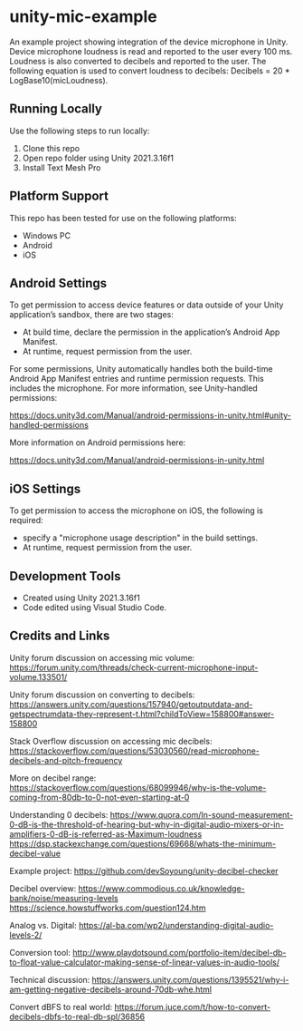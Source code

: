 # unity-mic-example
An example project showing integration of the device microphone in Unity. Device microphone loudness is read and reported to the user every 100 ms. Loudness is also converted to decibels and reported to the user. The following equation is used to convert loudness to decibels: Decibels =  20 * LogBase10(micLoudness).

## Running Locally
Use the following steps to run locally:
1. Clone this repo
2. Open repo folder using Unity 2021.3.16f1
3. Install Text Mesh Pro

## Platform Support
This repo has been tested for use on the following platforms:
- Windows PC
- Android
- iOS

## Android Settings
To get permission to access device features or data outside of your Unity application’s sandbox, there are two stages:
- At build time, declare the permission in the application’s Android App Manifest.
- At runtime, request permission from the user.

For some permissions, Unity automatically handles both the build-time Android App Manifest entries and runtime permission requests. This includes the microphone. For more information, see Unity-handled permissions:

https://docs.unity3d.com/Manual/android-permissions-in-unity.html#unity-handled-permissions

More information on Android permissions here:

https://docs.unity3d.com/Manual/android-permissions-in-unity.html

## iOS Settings
To get permission to access the microphone on iOS, the following is required:
- specify a "microphone usage description" in the build settings.
- At runtime, request permission from the user.

## Development Tools
- Created using Unity 2021.3.16f1
- Code edited using Visual Studio Code.

## Credits and Links
Unity forum discussion on accessing mic volume:
https://forum.unity.com/threads/check-current-microphone-input-volume.133501/

Unity forum discussion on converting to decibels:
https://answers.unity.com/questions/157940/getoutputdata-and-getspectrumdata-they-represent-t.html?childToView=158800#answer-158800

Stack Overflow discussion on accessing mic decibels:
https://stackoverflow.com/questions/53030560/read-microphone-decibels-and-pitch-frequency

More on decibel range:
https://stackoverflow.com/questions/68099946/why-is-the-volume-coming-from-80db-to-0-not-even-starting-at-0

Understanding 0 decibels:
https://www.quora.com/In-sound-measurement-0-dB-is-the-threshold-of-hearing-but-why-in-digital-audio-mixers-or-in-amplifiers-0-dB-is-referred-as-Maximum-loudness
https://dsp.stackexchange.com/questions/69668/whats-the-minimum-decibel-value

Example project:
https://github.com/devSoyoung/unity-decibel-checker

Decibel overview:
https://www.commodious.co.uk/knowledge-bank/noise/measuring-levels
https://science.howstuffworks.com/question124.htm

Analog vs. Digital:
https://al-ba.com/wp2/understanding-digital-audio-levels-2/

Conversion tool:
http://www.playdotsound.com/portfolio-item/decibel-db-to-float-value-calculator-making-sense-of-linear-values-in-audio-tools/

Technical discussion:
https://answers.unity.com/questions/1395521/why-i-am-getting-negative-decibels-around-70db-whe.html

Convert dBFS to real world:
https://forum.juce.com/t/how-to-convert-decibels-dbfs-to-real-db-spl/36856